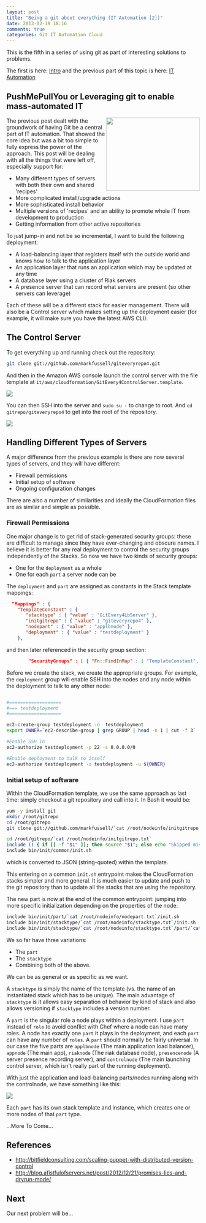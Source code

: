 ```yaml
---
layout: post
title: "Being a git about everything (IT Automation [2])"
date: 2013-02-19 18:16
comments: true
categories: Git IT Automation Cloud
---
```


This is the fifth in a series of using git as part of interesting solutions to problems.

The first is here: [Intro](/blog/git-about-everything-intro/) and the previous
part of this topic is here: [IT Automation](/blog/git-about-everything-it-automation/)

## PushMePullYou or Leveraging git to enable mass-automated IT

<div style="float:right">
<img width="244" height="191" src="/images/git-about-everything-it-automation/Pushmepullyou_mlf1c.png" />
</div>

The previous post dealt with the groundwork of having Git be a central part of IT automation.  That
showed the core idea but was a bit too simple to fully express the power of the approach.
This post will be dealing with all the things that were left off, especially support for:

   * Many different types of servers with both their own and shared 'recipes'
   * More complicated install/upgrade actions
   * More sophisticated install behavior
   * Multiple versions of 'recipes' and an ability to promote whole IT from development to production
   * Getting information from other active repositories

<!-- more -->

To just jump-in and not be so incremental, I want to build the following deployment:

   * A load-balancing layer that registers itself with the outside world and knows how to talk to the application layer
   * An application layer that runs an application which may be updated at any time
   * A database layer using a cluster of Riak servers
   * A presence server that can record what servers are present (so other servers can leverage)

Each of these will be a different stack for easier management.  There will also be a Control server
which makes setting up the deployment easier (for example, it will make sure you have the latest AWS CLI).

## The Control Server

To get everything up and running check out the repository:

```bash
git clone git://github.com/markfussell/giteveryrepo4.git
```

And then in the Amazon AWS console launch the control server with the file template at `it/aws/cloudformation/GitEvery4ControlServer.template`.

<img src="/images/git-about-everything-it-automation-2/create_control_stack.png" />

You can then SSH into the server and `sudo su -` to change to root. And `cd gitrepo/giteveryrepo4` to get into the root of the repository.

<img src="/images/git-about-everything-it-automation-2/control_server_login.png" />

## Handling Different Types of Servers

A major difference from the previous example is there are now several types of servers, and they
will have different:

   * Firewall permissions
   * Initial setup of software
   * Ongoing configuration changes

There are also a number of similarities and ideally the CloudFormation files are as similar and
simple as possible.

### Firewall Permissions

One major change is to get rid of stack-generated security groups: these are difficult to manage since
they have ever-changing and obscure names.  I believe it is better for any real deployment to control
the security groups independently of the Stacks.  So now we have two kinds of security groups:

   * One for the `deployment` as a whole
   * One for each `part` a server node can be

The `deployment` and `part` are assigned as constants in the Stack template mappings:

```json
  "Mappings" : {
    "TemplateConstant" : {
       "stacktype" : { "value" : "GitEvery4LbServer" },
       "initgitrepo" : { "value" : "giteveryrepo4" },
       "nodepart" : { "value" : "applbnode" },
       "deployment" : { "value" : "testdeployment" }
    },
```

and then later referenced in the security group section:

```json
        "SecurityGroups" : [ { "Fn::FindInMap" : [ "TemplateConstant", "deployment", "value" ] }, { "Fn::FindInMap" : [ "TemplateConstant", "nodepart", "value" ] } ],
```

Before we create the stack, we create the appropriate groups.  For example, the `deployment` group will enable SSH into
the nodes and any node within the deployment to talk to any other node:

```bash

#===================
#=== testdeployment
#===================

ec2-create-group testdeployment -d  testdeployment
export OWNER=`ec2-describe-group | grep GROUP | head -n 1 | cut -f 3`

#Enable SSH In
ec2-authorize testdeployment -p 22 -s 0.0.0.0/0

#Enable deployment to talk to itself
ec2-authorize testdeployment -o testdeployment -u ${OWNER}

```

### Initial setup of software

Within the CloudFormation template, we use the same approach as last time: simply checkout a git repository and call into it.  In Bash it would be:

```bash
yum -y install git
mkdir /root/gitrepo
cd /root/gitrepo
git clone git://github.com/markfussell/`cat /root/nodeinfo/initgitrepo.txt`.git

cd /root/gitrepo/`cat /root/nodeinfo/initgitrepo.txt`
include () { if [[ -f "$1" ]]; then source "$1"; else echo "Skipped missing: $1"; fi }
include bin/init/common/init.sh
```

which is converted to JSON (string-quoted) within the template.

This entering on a common `init.sh` entrypoint makes the CloudFormation stacks simpler and more general.  It is much
easier to update and push to the git repository than to update all the stacks that are using the repository.

The new part is now at the end of the common entrypoint: jumping into more specific initialization depending
on the properties of the node:

```bash
include bin/init/part/`cat /root/nodeinfo/nodepart.txt`/init.sh
include bin/init/stacktype/`cat /root/nodeinfo/stacktype.txt`/init.sh
include bin/init/stacktype/`cat /root/nodeinfo/stacktype.txt`/part/`cat /root/nodeinfo/nodepart.txt`/init.sh
```

We so far have three variations:

   * The `part`
   * The `stacktype`
   * Combining both of the above.

We can be as general or as specific as we want.

A `stacktype` is simply the name of the template (vs. the name of an instantiated stack which has to be unique).
The main advantage of `stacktype` is it allows easy separation of behavior by kind of stack and
also allows versioning if `stacktype` includes a version number.

A `part` is the singular role a node plays within a deployment.  I use `part` instead of `role` to avoid
conflict with Chef where a node can have many roles.  A node has exactly one `part` it plays in the deployment,
and each `part` can have any number of `roles`.  A `part` should normally be fairly universal.  In our case
the five parts are `applbnode` (The main application load balancer), `appnode` (The main app), `riaknode` (The
riak database node), `presencenode` (A server presence recording server), and `controlnode` (The main launching
control server, which isn't really part of the running deployment).

With just the application and load-balancing parts/nodes running along with the controlnode, we have something like this:

<img src="/images/git-about-everything-it-automation-2/pushmepullyou_lbandappawsarch.png" />

Each `part` has its own stack template and instance, which creates one or more nodes of that `part` type.



...More To Come...


## References

   * <http://bitfieldconsulting.com/scaling-puppet-with-distributed-version-control>
   * <http://blog.afistfulofservers.net/post/2012/12/21/promises-lies-and-dryrun-mode/>


## Next

Our next problem will be...





